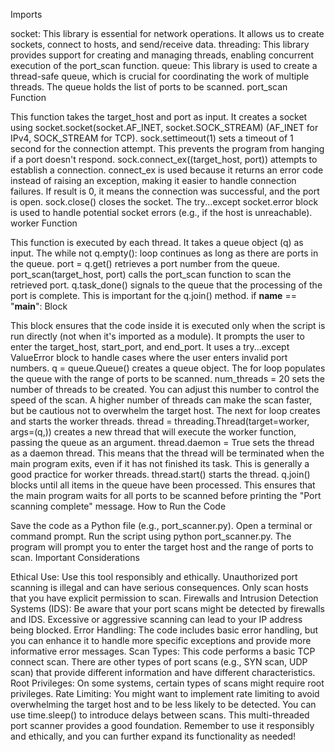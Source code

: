 Imports

socket: This library is essential for network operations. It allows us to create sockets, connect to hosts, and send/receive data.
threading: This library provides support for creating and managing threads, enabling concurrent execution of the port_scan function.
queue: This library is used to create a thread-safe queue, which is crucial for coordinating the work of multiple threads. The queue holds the list of ports to be scanned.
port_scan Function

This function takes the target_host and port as input.
It creates a socket using socket.socket(socket.AF_INET, socket.SOCK_STREAM) (AF_INET for IPv4, SOCK_STREAM for TCP).
sock.settimeout(1) sets a timeout of 1 second for the connection attempt. This prevents the program from hanging if a port doesn't respond.
sock.connect_ex((target_host, port)) attempts to establish a connection. connect_ex is used because it returns an error code instead of raising an exception, making it easier to handle connection failures.
If result is 0, it means the connection was successful, and the port is open.
sock.close() closes the socket.
The try...except socket.error block is used to handle potential socket errors (e.g., if the host is unreachable).
worker Function

This function is executed by each thread.
It takes a queue object (q) as input.
The while not q.empty(): loop continues as long as there are ports in the queue.
port = q.get() retrieves a port number from the queue.
port_scan(target_host, port) calls the port_scan function to scan the retrieved port.
q.task_done() signals to the queue that the processing of the port is complete. This is important for the q.join() method.
if __name__ == "__main__": Block

This block ensures that the code inside it is executed only when the script is run directly (not when it's imported as a module).
It prompts the user to enter the target_host, start_port, and end_port.
It uses a try...except ValueError block to handle cases where the user enters invalid port numbers.
q = queue.Queue() creates a queue object.
The for loop populates the queue with the range of ports to be scanned.
num_threads = 20 sets the number of threads to be created. You can adjust this number to control the speed of the scan. A higher number of threads can make the scan faster, but be cautious not to overwhelm the target host.
The next for loop creates and starts the worker threads.
thread = threading.Thread(target=worker, args=(q,)) creates a new thread that will execute the worker function, passing the queue as an argument.
thread.daemon = True sets the thread as a daemon thread. This means that the thread will be terminated when the main program exits, even if it has not finished its task. This is generally a good practice for worker threads.
thread.start() starts the thread.
q.join() blocks until all items in the queue have been processed. This ensures that the main program waits for all ports to be scanned before printing the "Port scanning complete" message.
How to Run the Code

Save the code as a Python file (e.g., port\_scanner.py).
Open a terminal or command prompt.
Run the script using python port_scanner.py.
The program will prompt you to enter the target host and the range of ports to scan.
Important Considerations

Ethical Use: Use this tool responsibly and ethically. Unauthorized port scanning is illegal and can have serious consequences. Only scan hosts that you have explicit permission to scan.
Firewalls and Intrusion Detection Systems (IDS): Be aware that your port scans might be detected by firewalls and IDS. Excessive or aggressive scanning can lead to your IP address being blocked.
Error Handling: The code includes basic error handling, but you can enhance it to handle more specific exceptions and provide more informative error messages.
Scan Types: This code performs a basic TCP connect scan. There are other types of port scans (e.g., SYN scan, UDP scan) that provide different information and have different characteristics.
Root Privileges: On some systems, certain types of scans might require root privileges.
Rate Limiting: You might want to implement rate limiting to avoid overwhelming the target host and to be less likely to be detected. You can use time.sleep() to introduce delays between scans.
This multi-threaded port scanner provides a good foundation. Remember to use it responsibly and ethically, and you can further expand its functionality as needed!
